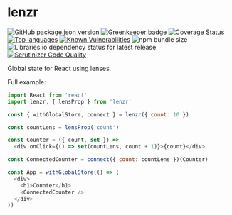 # lenzr

![GitHub package.json version](https://img.shields.io/github/package-json/v/justbrody/lenzr.svg)
[![Greenkeeper badge](https://badges.greenkeeper.io/justbrody/lenzr.svg)](https://greenkeeper.io/)
[![Coverage Status](https://coveralls.io/repos/github/justbrody/lenzr/badge.svg?branch=master)](https://coveralls.io/github/justbrody/lenzr?branch=master)
[![Top languages](https://img.shields.io/github/languages/top/justbrody/lenzr.svg)](https://github.com/justbrody/lenzr/)
[![Known Vulnerabilities](https://snyk.io/test/github/justbrody/lenzr/badge.svg?targetFile=package.json)](https://snyk.io/test/github/justbrody/lenzr?targetFile=package.json)
![npm bundle size](https://img.shields.io/bundlephobia/min/lenzr@latest.svg)
![Libraries.io dependency status for latest release](https://img.shields.io/librariesio/release/npm/lenzr.svg)
[![Scrutinizer Code Quality](https://scrutinizer-ci.com/g/justbrody/lenzr/badges/quality-score.png?b=master)](https://scrutinizer-ci.com/g/justbrody/lenzr/?branch=master)

Global state for React using lenses.

Full example:
```javascript
import React from 'react'
import lenzr, { lensProp } from 'lenzr'

const { withGlobalStore, connect } = lenzr({ count: 10 })

const countLens = lensProp('count')

const Counter = ({ count, set }) =>
  <div onClick={() => set(countLens, count + 1)}>{count}</div>

const ConnectedCounter = connect({ count: countLens })(Counter)

const App = withGlobalStore(() => (
  <div>
    <h1>Counter</h1>
    <ConnectedCounter />
  </div>
))
```
